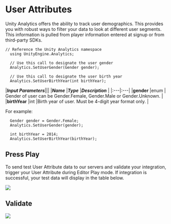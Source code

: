 User Attributes
===============

Unity Analytics offers the ability to track user demographics. This provides you with robust ways to filter your data to look at different user segments. This information is pulled from player information entered at signup or from third-party SDKs.

````
// Reference the Unity Analytics namespace
  using UnityEngine.Analytics;

  // Use this call to designate the user gender
  Analytics.SetUserGender(Gender gender);

  // Use this call to designate the user birth year
  Analytics.SetUserBirthYear(int birthYear);
````

|**_Input Parameters_**|||
|**_Name_** |**_Type_** |**_Description_** |
|:---|:---|
|__gender__ |enum | Gender of user can be Gender.Female, Gender.Male or Gender.Unknown. |
|__birthYear__ |int |Birth year of user. Must be 4-digit year format only. |


For example:

````
  Gender gender = Gender.Female;
  Analytics.SetUserGender(gender);

  int birthYear = 2014;
  Analytics.SetUserBirthYear(birthYear);
````

Press Play 
----------
To send test User Attribute data to our servers and validate your integration, trigger your User Attribute during Editor Play mode. If integration is successful, your test data will display in the table below.

![](../uploads/Main/AnalyticsPlayGame.gif)

Validate
--------
![](../uploads/Main/AnalyticsValidate.png)